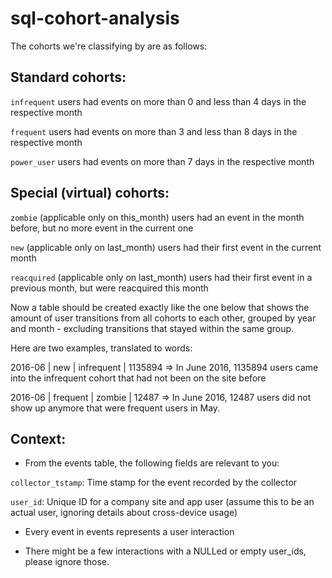 # sql-cohort-analysis
The cohorts we're classifying by are as follows:

Standard cohorts:
-----------------
 `infrequent`
   users had events on more than 0 and less than 4 days in the respective month
   
 `frequent`
   users had events on more than 3 and less than 8 days in the respective month
   
 `power_user`
   users had events on more than 7 days in the respective month

Special (virtual) cohorts:
--------------------------
 `zombie` (applicable only on this_month)
   users had an event in the month before, but no more event in the current one

 `new` (applicable only on last_month)
   users had their first event in the current month

 `reacquired` (applicable only on last_month)
   users had their first event in a previous month, but were reacquired this      month

Now a table should be created exactly like the one below that shows the amount of user transitions from all cohorts to each other, grouped by year and month - excluding transitions that stayed within the same group. 

Here are two examples, translated to words:

2016-06    | new               | infrequent        | 1135894
=> In June 2016, 1135894 users came into the infrequent cohort that had not been on the site before

2016-06    | frequent          | zombie            | 12487
=> In June 2016, 12487 users did not show up anymore that were frequent users in May.


Context:
--------

- From the events table, the following fields are relevant to you:

 `collector_tstamp`: Time stamp for the event recorded by the collector
 
 `user_id`: Unique ID for a company site and app user (assume this to be an actual user, ignoring details about cross-device usage)

- Every event in events represents a user interaction

- There might be a few interactions with a NULLed or empty user_ids, please ignore those.
